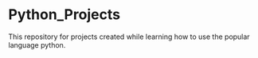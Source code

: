 # Python_Projects
This repository for projects created while learning how to use the popular language python.
